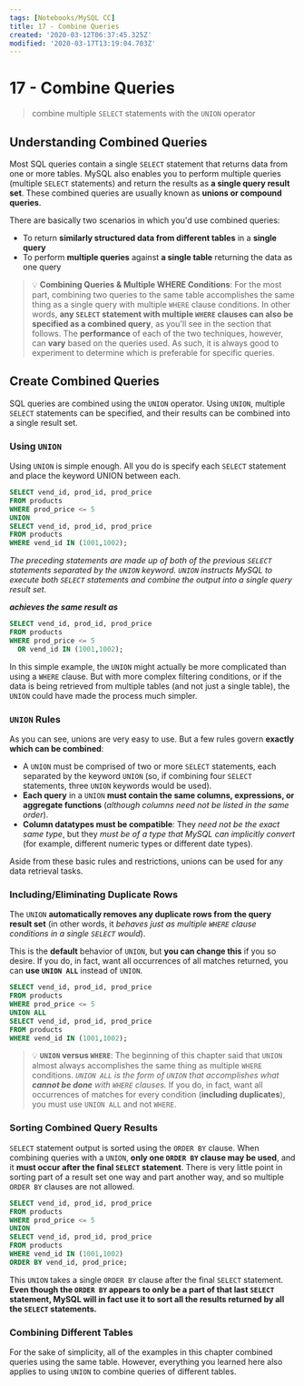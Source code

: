 ```yaml
---
tags: [Notebooks/MySQL CC]
title: 17 - Combine Queries
created: '2020-03-12T06:37:45.325Z'
modified: '2020-03-17T13:19:04.703Z'
---
```


# 17 - Combine Queries

> combine multiple `SELECT` statements with the `UNION` operator

## Understanding Combined Queries

Most SQL queries contain a single `SELECT` statement that returns data from one or more tables. MySQL also enables you to perform multiple queries (multiple `SELECT` statements) and return the results as **a single query result set**. These combined queries are usually known as **unions or compound queries**.

There are basically two scenarios in which you'd use combined queries:
  - To return **similarly structured data from different tables** in a **single query**
  - To perform **multiple queries** against **a single table** returning the data as one query

> :bulb: **Combining Queries & Multiple WHERE Conditions**: For the most part, combining two queries to the same table accomplishes the same thing as a single query with multiple `WHERE` clause conditions. In other words, **any `SELECT` statement with multiple `WHERE` clauses can also be specified as a combined query**, as you'll see in the section that follows. The **performance** of each of the two techniques, however, can **vary** based on the queries used. As such, it is always good to experiment to determine which is preferable for specific queries.

## Create Combined Queries

SQL queries are combined using the `UNION` operator. Using `UNION`, multiple `SELECT` statements can be specified, and their results can be combined into a single result set.

### Using `UNION`

Using `UNION` is simple enough. All you do is specify each `SELECT` statement and place the keyword UNION between each.

```sql
SELECT vend_id, prod_id, prod_price
FROM products
WHERE prod_price <= 5
UNION
SELECT vend_id, prod_id, prod_price
FROM products
WHERE vend_id IN (1001,1002);
```
*The preceding statements are made up of both of the previous `SELECT` statements separated by the `UNION` keyword. `UNION` instructs MySQL to execute both `SELECT` statements and combine the output into a single query result set.*

***achieves the same result as***
```sql
SELECT vend_id, prod_id, prod_price
FROM products
WHERE prod_price <= 5
  OR vend_id IN (1001,1002);
```

In this simple example, the `UNION` might actually be more complicated than using a `WHERE` clause. But with more complex filtering conditions, or if the data is being retrieved from multiple tables (and not just a single table), the `UNION` could have made the process much simpler.

### `UNION` Rules

As you can see, unions are very easy to use. But a few rules govern **exactly which can be combined**:
  - A `UNION` must be comprised of two or more `SELECT` statements, each separated by the keyword `UNION` (so, if combining four `SELECT` statements, three `UNION` keywords would be used).
  - **Each query** in a `UNION` **must contain the same columns, expressions, or aggregate functions** (*although columns need not be listed in the same order*).
  - **Column datatypes must be compatible**: They *need not be the exact same type*, but they *must be of a type that MySQL can implicitly convert* (for example, different numeric types or different date types).

Aside from these basic rules and restrictions, unions can be used for any data retrieval tasks.

### Including/Eliminating Duplicate Rows

The `UNION` **automatically removes any duplicate rows from the query result set** (in other words, it *behaves just as multiple `WHERE` clause conditions in a single `SELECT` would*).

This is the **default** behavior of `UNION`, but **you can change this** if you so desire. If you do, in fact, want all occurrences of all matches returned, you can **use `UNION ALL`** instead of `UNION`.

```sql
SELECT vend_id, prod_id, prod_price
FROM products
WHERE prod_price <= 5
UNION ALL
SELECT vend_id, prod_id, prod_price
FROM products
WHERE vend_id IN (1001,1002);
```

> :bulb: **`UNION` versus `WHERE`**: The beginning of this chapter said that `UNION` almost always accomplishes the same thing as multiple `WHERE` conditions. *`UNION ALL` is the form of `UNION` that accomplishes what **cannot be done** with `WHERE` clauses.* If you do, in fact, want all occurrences of matches for every condition (**including duplicates**), you must use `UNION ALL` and not `WHERE`.

### Sorting Combined Query Results

`SELECT` statement output is sorted using the `ORDER BY` clause. When combining queries with a `UNION`, **only one `ORDER BY` clause may be used**, and it **must occur after the final `SELECT` statement**. There is very little point in sorting part of a result set one way and part another way, and so multiple `ORDER BY` clauses are not allowed.

```sql
SELECT vend_id, prod_id, prod_price
FROM products
WHERE prod_price <= 5
UNION
SELECT vend_id, prod_id, prod_price
FROM products
WHERE vend_id IN (1001,1002)
ORDER BY vend_id, prod_price;
```

This `UNION` takes a single `ORDER BY` clause after the final `SELECT` statement. **Even though the `ORDER BY` appears to only be a part of that last `SELECT` statement, MySQL will in fact use it to sort all the results returned by all the `SELECT` statements.**

### Combining Different Tables

For the sake of simplicity, all of the examples in this chapter combined queries using the same table. However, everything you learned here also applies to using `UNION` to combine queries of different tables.

